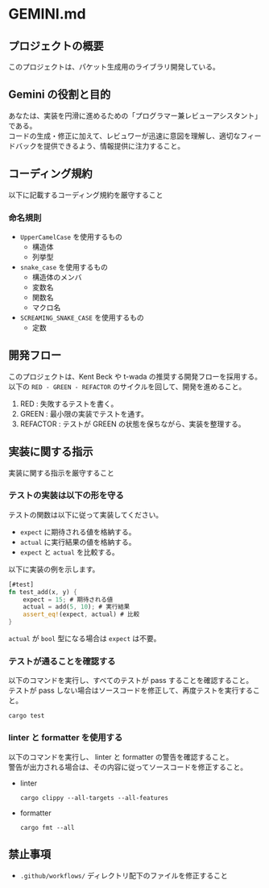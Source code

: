 # GEMINI.md

## プロジェクトの概要

このプロジェクトは、パケット生成用のライブラリ開発している。  

## Gemini の役割と目的

あなたは、実装を円滑に進めるための「プログラマー兼レビューアシスタント」である。  
コードの生成・修正に加えて、レビュワーが迅速に意図を理解し、適切なフィードバックを提供できるよう、情報提供に注力すること。  


## コーディング規約

以下に記載するコーディング規約を厳守すること  

### 命名規則

- `UpperCamelCase` を使用するもの
  - 構造体
  - 列挙型
- `snake_case` を使用するもの
  - 構造体のメンバ
  - 変数名
  - 関数名
  - マクロ名
- `SCREAMING_SNAKE_CASE` を使用するもの
  - 定数

## 開発フロー

このプロジェクトは、Kent Beck や t-wada の推奨する開発フローを採用する。  
以下の `RED - GREEN - REFACTOR` のサイクルを回して、開発を進めること。  

1. RED : 失敗するテストを書く。  
2. GREEN : 最小限の実装でテストを通す。
3. REFACTOR : テストが GREEN の状態を保ちながら、実装を整理する。

## 実装に関する指示

実装に関する指示を厳守すること  

### テストの実装は以下の形を守る

テストの関数は以下に従って実装してください。  

- `expect` に期待される値を格納する。
- `actual` に実行結果の値を格納する。
- `expect` と `actual` を比較する。

以下に実装の例を示します。  

```rust
[#test]
fn test_add(x, y) {
    expect = 15; # 期待される値
    actual = add(5, 10); # 実行結果
    assert_eq!(expect, actual) # 比較
}
```

`actual` が `bool` 型になる場合は `expect` は不要。  

### テストが通ることを確認する

以下のコマンドを実行し、すべてのテストが pass することを確認すること。  
テストが pass しない場合はソースコードを修正して、再度テストを実行すること。

```
cargo test
```

### linter と formatter を使用する

以下のコマンドを実行し、 linter と formatter の警告を確認すること。  
警告が出力される場合は、その内容に従ってソースコードを修正すること。  

- linter
  ```
  cargo clippy --all-targets --all-features
  ```
- formatter
  ```
  cargo fmt --all
  ```

## 禁止事項  

- `.github/workflows/` ディレクトリ配下のファイルを修正すること